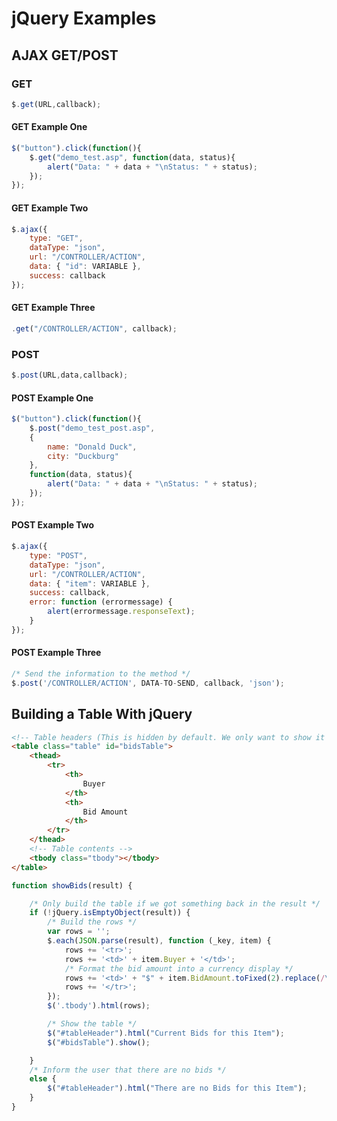 # **jQuery Examples**

## **AJAX GET/POST**

### **GET**

```js
$.get(URL,callback);
```

#### **GET Example One**

```js
$("button").click(function(){
    $.get("demo_test.asp", function(data, status){
        alert("Data: " + data + "\nStatus: " + status);
    });
});
```

#### **GET Example Two**

```js
$.ajax({
    type: "GET",
    dataType: "json",
    url: "/CONTROLLER/ACTION",
    data: { "id": VARIABLE },
    success: callback
});
```

#### **GET Example Three**

```js
.get("/CONTROLLER/ACTION", callback);
```

### **POST**

```js
$.post(URL,data,callback);
```

#### **POST Example One**

```js
$("button").click(function(){
    $.post("demo_test_post.asp",
    {
        name: "Donald Duck",
        city: "Duckburg"
    },
    function(data, status){
        alert("Data: " + data + "\nStatus: " + status);
    });
});
```

#### **POST Example Two**

```js
$.ajax({
    type: "POST",
    dataType: "json",
    url: "/CONTROLLER/ACTION",
    data: { "item": VARIABLE },
    success: callback,
    error: function (errormessage) {
        alert(errormessage.responseText);
    }
});
```

#### **POST Example Three**

```js
/* Send the information to the method */
$.post('/CONTROLLER/ACTION', DATA-TO-SEND, callback, 'json');
```

## **Building a Table With jQuery**

```html
<!-- Table headers (This is hidden by default. We only want to show it if there are bids.) -->
<table class="table" id="bidsTable">
    <thead>
        <tr>
            <th>
                Buyer
            </th>
            <th>
                Bid Amount
            </th>
        </tr>
    </thead>
    <!-- Table contents -->
    <tbody class="tbody"></tbody>
</table>
```

```js
function showBids(result) {

    /* Only build the table if we got something back in the result */
    if (!jQuery.isEmptyObject(result)) {
        /* Build the rows */
        var rows = '';
        $.each(JSON.parse(result), function (_key, item) {
            rows += '<tr>';
            rows += '<td>' + item.Buyer + '</td>';
            /* Format the bid amount into a currency display */
            rows += '<td>' + "$" + item.BidAmount.toFixed(2).replace(/\d(?=(\d{3})+\.)/g, '$&,') + '</td>';
            rows += '</tr>';
        });
        $('.tbody').html(rows);

        /* Show the table */
        $("#tableHeader").html("Current Bids for this Item");
        $("#bidsTable").show();

    }
    /* Inform the user that there are no bids */
    else {
        $("#tableHeader").html("There are no Bids for this Item");
    }
}
```
